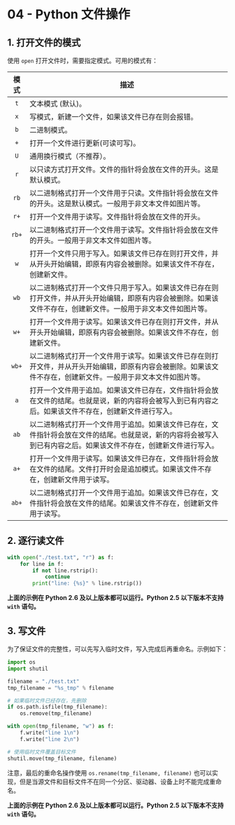 # 04 - Python 文件操作

## 1. 打开文件的模式

使用 `open` 打开文件时，需要指定模式。可用的模式有：

| 模式  | 描述                                                                                                                                                               |
| :---: | ------------------------------------------------------------------------------------------------------------------------------------------------------------------ |
|  `t`  | 文本模式 (默认)。                                                                                                                                                  |
|  `x`  | 写模式，新建一个文件，如果该文件已存在则会报错。                                                                                                                   |
|  `b`  | 二进制模式。                                                                                                                                                       |
|  `+`  | 打开一个文件进行更新(可读可写)。                                                                                                                                   |
|  `U`  | 通用换行模式（不推荐）。                                                                                                                                           |
|  `r`  | 以只读方式打开文件。文件的指针将会放在文件的开头。这是默认模式。                                                                                                   |
| `rb`  | 以二进制格式打开一个文件用于只读。文件指针将会放在文件的开头。这是默认模式。一般用于非文本文件如图片等。                                                           |
| `r+`  | 打开一个文件用于读写。文件指针将会放在文件的开头。                                                                                                                 |
| `rb+` | 以二进制格式打开一个文件用于读写。文件指针将会放在文件的开头。一般用于非文本文件如图片等。                                                                         |
|  `w`  | 打开一个文件只用于写入。如果该文件已存在则打开文件，并从开头开始编辑，即原有内容会被删除。如果该文件不存在，创建新文件。                                           |
| `wb`  | 以二进制格式打开一个文件只用于写入。如果该文件已存在则打开文件，并从开头开始编辑，即原有内容会被删除。如果该文件不存在，创建新文件。一般用于非文本文件如图片等。   |
| `w+`  | 打开一个文件用于读写。如果该文件已存在则打开文件，并从开头开始编辑，即原有内容会被删除。如果该文件不存在，创建新文件。                                             |
| `wb+` | 以二进制格式打开一个文件用于读写。如果该文件已存在则打开文件，并从开头开始编辑，即原有内容会被删除。如果该文件不存在，创建新文件。一般用于非文本文件如图片等。     |
|  `a`  | 打开一个文件用于追加。如果该文件已存在，文件指针将会放在文件的结尾。也就是说，新的内容将会被写入到已有内容之后。如果该文件不存在，创建新文件进行写入。             |
| `ab`  | 以二进制格式打开一个文件用于追加。如果该文件已存在，文件指针将会放在文件的结尾。也就是说，新的内容将会被写入到已有内容之后。如果该文件不存在，创建新文件进行写入。 |
| `a+`  | 打开一个文件用于读写。如果该文件已存在，文件指针将会放在文件的结尾。文件打开时会是追加模式。如果该文件不存在，创建新文件用于读写。                                 |
| `ab+` | 以二进制格式打开一个文件用于追加。如果该文件已存在，文件指针将会放在文件的结尾。如果该文件不存在，创建新文件用于读写。                                             |

## 2. 逐行读文件

```python
with open("./test.txt", "r") as f:
    for line in f:
        if not line.rstrip():
            continue
        print("line: {%s}" % line.rstrip())
```

**上面的示例在 Python 2.6 及以上版本都可以运行。Python 2.5 以下版本不支持 `with` 语句。**

## 3. 写文件

为了保证文件的完整性，可以先写入临时文件，写入完成后再重命名。示例如下：

```python
import os
import shutil

filename = "./test.txt"
tmp_filename = "%s_tmp" % filename

# 如果临时文件已经存在，先删除
if os.path.isfile(tmp_filename):
    os.remove(tmp_filename)

with open(tmp_filename, "w") as f:
    f.write("line 1\n")
    f.write("line 2\n")

# 使用临时文件覆盖目标文件
shutil.move(tmp_filename, filename)
```

注意，最后的重命名操作使用 `os.rename(tmp_filename, filename)` 也可以实现，但是当源文件和目标文件不在同一个分区、驱动器、设备上时不能完成重命名。

**上面的示例在 Python 2.6 及以上版本都可以运行。Python 2.5 以下版本不支持 `with` 语句。**
